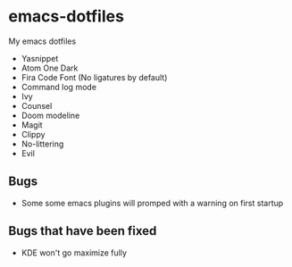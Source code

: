 # emacs-dotfiles
My emacs dotfiles

- Yasnippet
- Atom One Dark
- Fira Code Font (No ligatures by default)
- Command log mode
- Ivy
- Counsel
- Doom modeline
- Magit
- Clippy
- No-littering
- Evil

## Bugs

- Some some emacs plugins will promped with a warning on first startup

## Bugs that have been fixed

- KDE won't go maximize fully
